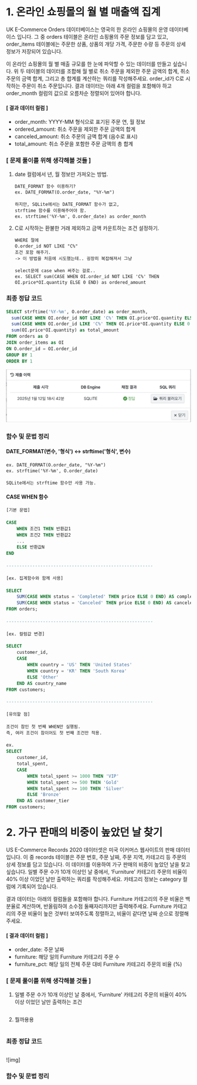 # 1. 온라인 쇼핑몰의 월 별 매출액 집계

UK E-Commerce Orders 데이터베이스는 영국의 한 온라인 쇼핑몰의 운영 데이터베이스 입니다. 그 중 orders 테이블은 온라인 쇼핑몰의 주문 정보를 담고 있고, order_items 테이블에는 주문한 상품, 상품의 개당 가격, 주문한 수량 등 주문의 상세 정보가 저장되어 있습니다.

이 온라인 쇼핑몰의 월 별 매출 규모를 한 눈에 파악할 수 있는 데이터를 만들고 싶습니다. 위 두 테이블의 데이터를 조합해 월 별로 취소 주문을 제외한 주문 금액의 합계, 취소 주문의 금액 합계, 그리고 총 합계를 계산하는 쿼리를 작성해주세요. order_id가 C로 시작하는 주문이 취소 주문입니다. 결과 데이터는 아래 4개 컬럼을 포함해야 하고 order_month 컬럼의 값으로 오름차순 정렬되어 있어야 합니다.



#### [ 결과 데이터 컬럼 ]
- order_month: YYYY-MM 형식으로 표기된 주문 연, 월 정보
- ordered_amount: 취소 주문을 제외한 주문 금액의 합계
- canceled_amount: 취소 주문의 금액 합계 (음수로 표시)
- total_amount: 취소 주문을 포함한 주문 금액의 총 합계

### [ 문제 풀이를 위해 생각해볼 것들 ]
1. date 컬럼에서 년, 월 정보만 가져오는 방법.
   ```
   DATE_FORMAT 함수 이용하기?
   ex. DATE_FORMAT(O.order_date, "%Y-%m")

   하지만, SQLite에서는 DATE_FORMAT 함수가 없고,
   strftime 함수를 이용해주어야 함.
   ex. strftime('%Y-%m', O.order_date) as order_month
   ```
2. C로 시작하는 환불한 거래 제외하고 금액 카운트하는 조건 설정하기.
   ```
   WHERE 절에 
   O.order_id NOT LIKE "C%"
   조건 포함 해주기.
   -> 이 방법을 처음에 시도했는데.. 굉장히 복잡해져서 그냥

   select문에 case when 써주는 걸로..
   ex. SELECT sum(CASE WHEN OI.order_id NOT LIKE 'C%' THEN OI.price*OI.quantity ELSE 0 END) as ordered_amount

   ```

### 최종 정답 코드
```SQL
SELECT strftime('%Y-%m', O.order_date) as order_month,
  sum(CASE WHEN OI.order_id NOT LIKE 'C%' THEN OI.price*OI.quantity ELSE 0 END) as ordered_amount,
  sum(CASE WHEN OI.order_id LIKE 'C%' THEN OI.price*OI.quantity ELSE 0 END) as canceled_amount,
  sum(OI.price*OI.quantity) as total_amount
FROM orders as O
JOIN order_items as OI
ON O.order_id = OI.order_id
GROUP BY 1
ORDER BY 1
```
![img](/image_w8/1answer.png)

### 함수 및 문법 정리

#### DATE_FORMAT(변수, '형식') ↔ strftime('형식', 변수)
```
ex. DATE_FORMAT(O.order_date, "%Y-%m")
ex. strftime('%Y-%m', O.order_date)

SQLite에서는 strftime 함수만 사용 가능.
```
#### CASE WHEN 함수
```SQL
[기본 문법]

CASE
    WHEN 조건1 THEN 반환값1
    WHEN 조건2 THEN 반환값2
    ...
    ELSE 반환값N
END

--------------------------------------------------------

[ex. 집계함수와 함께 사용]

SELECT 
    SUM(CASE WHEN status = 'Completed' THEN price ELSE 0 END) AS completed_sales,
    SUM(CASE WHEN status = 'Canceled' THEN price ELSE 0 END) AS canceled_sales
FROM orders;

--------------------------------------------------------

[ex. 컬럼값 변경]

SELECT 
    customer_id,
    CASE 
        WHEN country = 'US' THEN 'United States'
        WHEN country = 'KR' THEN 'South Korea'
        ELSE 'Other'
    END AS country_name
FROM customers;

--------------------------------------------------------

[유의할 점]

조건이 참인 첫 번째 WHEN만 실행됨.
즉, 여러 조건이 참이어도 첫 번째 조건만 적용.

ex. 
SELECT 
    customer_id,
    total_spent,
    CASE 
        WHEN total_spent >= 1000 THEN 'VIP'
        WHEN total_spent >= 500 THEN 'Gold'
        WHEN total_spent >= 100 THEN 'Silver'
        ELSE 'Bronze'
    END AS customer_tier
FROM customers;

```

# 2. 가구 판매의 비중이 높았던 날 찾기

US E-Commerce Records 2020 데이터셋은 미국 이커머스 웹사이트의 판매 데이터 입니다. 이 중 records 테이블은 주문 번호, 주문 날짜, 주문 지역, 카테고리 등 주문의 상세 정보를 담고 있습니다. 이 데이터를 이용하여 가구 판매의 비중이 높았던 날을 찾고 싶습니다. 일별 주문 수가 10개 이상인 날 중에서, ‘Furniture’ 카테고리 주문의 비율이 40% 이상 이었던 날만 출력하는 쿼리를 작성해주세요. 카테고리 정보는 category 컬럼에 기록되어 있습니다.

결과 데이터는 아래의 컬럼들을 포함해야 합니다. Furniture 카테고리의 주문 비율은 백분율로 계산하며, 반올림하여 소수점 둘째자리까지만 출력해주세요. Furniture 카테고리의 주문 비율이 높은 것부터 보여주도록 정렬하고, 비율이 같다면 날짜 순으로 정렬해주세요.


#### [ 결과 데이터 컬럼 ]
- order_date: 주문 날짜
- furniture: 해당 일의 Furniture 카테고리 주문 수
- furniture_pct: 해당 일의 전체 주문 대비 Furniture 카테고리 주문의 비율 (%)


### [ 문제 풀이를 위해 생각해볼 것들 ]
1. 일별 주문 수가 10개 이상인 날 중에서, ‘Furniture’ 카테고리 주문의 비율이 40% 이상 이었던 날만 출력하는 조건
   ```

   ```


2. 뭘까용용
   ```

   ```

### 최종 정답 코드
```SQL

```
![img]

### 함수 및 문법 정리